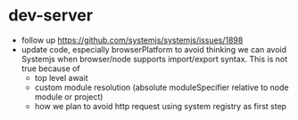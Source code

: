 # dev-server

- follow up https://github.com/systemjs/systemjs/issues/1898
- update code, especially browserPlatform to avoid thinking we can avoid
  Systemjs when browser/node supports import/export syntax.
  This is not true because of
  - top level await
  - custom module resolution (absolute moduleSpecifier relative to node module or project)
  - how we plan to avoid http request using system registry as first step
